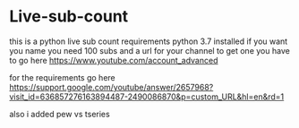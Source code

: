 # Live-sub-count
this is a python live sub count
requirements python 3.7 installed
if you want you name you need 100 subs and a url for your channel to get one you have to go here https://www.youtube.com/account_advanced

for the requirements go here https://support.google.com/youtube/answer/2657968?visit_id=636857276163894487-2490086870&p=custom_URL&hl=en&rd=1



also i added pew vs tseries
